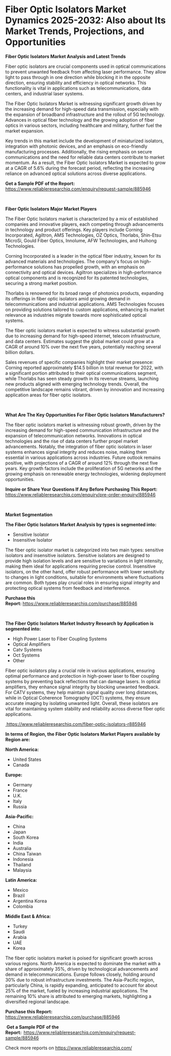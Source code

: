 <p><h1>Fiber Optic Isolators Market Dynamics 2025-2032: Also about Its Market Trends, Projections, and Opportunities</h1></p><p><strong>Fiber Optic Isolators Market Analysis and Latest Trends</strong></p>
<p><p>Fiber optic isolators are crucial components used in optical communications to prevent unwanted feedback from affecting laser performance. They allow light to pass through in one direction while blocking it in the opposite direction, ensuring stability and efficiency in optical networks. This functionality is vital in applications such as telecommunications, data centers, and industrial laser systems.</p><p>The Fiber Optic Isolators Market is witnessing significant growth driven by the increasing demand for high-speed data transmission, especially with the expansion of broadband infrastructure and the rollout of 5G technology. Advances in optical fiber technology and the growing adoption of fiber optics in various sectors, including healthcare and military, further fuel the market expansion. </p><p>Key trends in this market include the development of miniaturized isolators, integration with photonic devices, and an emphasis on eco-friendly manufacturing processes. Additionally, the rising emphasis on secure communications and the need for reliable data centers contribute to market momentum. As a result, the Fiber Optic Isolators Market is expected to grow at a CAGR of 5.6% during the forecast period, reflecting the increasing reliance on advanced optical solutions across diverse applications.</p></p>
<p><strong>Get a Sample PDF of the Report:&nbsp;</strong> <a href="https://www.reliableresearchiq.com/enquiry/request-sample/885946?utm_campaign=2243&utm_medium=2&utm_source=Github&utm_content=ia&utm_term=11022025&utm_id=fiber-optic-isolators">https://www.reliableresearchiq.com/enquiry/request-sample/885946</a></p>
<p>&nbsp;</p>
<p><strong>Fiber Optic Isolators Major Market Players</strong></p>
<p><p>The Fiber Optic Isolators market is characterized by a mix of established companies and innovative players, each competing through advancements in technology and product offerings. Key players include Corning Incorporated, Agiltron, AMS Technologies, OZ Optics, Thorlabs, Shin-Etsu MicroSi, Gould Fiber Optics, Innolume, AFW Technologies, and Huihong Technologies.</p><p>Corning Incorporated is a leader in the optical fiber industry, known for its advanced materials and technologies. The company's focus on high-performance solutions has propelled growth, with an emphasis on connectivity and optical devices. Agiltron specializes in high-performance optical components and is recognized for its patented technologies, securing a strong market position.</p><p>Thorlabs is renowned for its broad range of photonics products, expanding its offerings in fiber optic isolators amid growing demand in telecommunications and industrial applications. AMS Technologies focuses on providing solutions tailored to custom applications, enhancing its market relevance as industries migrate towards more sophisticated optical systems.</p><p>The fiber optic isolators market is expected to witness substantial growth due to increasing demand for high-speed internet, telecom infrastructure, and data centers. Estimates suggest the global market could grow at a CAGR of around 10% over the next five years, potentially reaching several billion dollars.</p><p>Sales revenues of specific companies highlight their market presence: Corning reported approximately $14.5 billion in total revenue for 2022, with a significant portion attributed to their optical communications segment, while Thorlabs has seen steady growth in its revenue streams, launching new products aligned with emerging technology trends. Overall, the competitive landscape remains vibrant, driven by innovation and increasing application areas for fiber optic isolators.</p></p>
<p>&nbsp;</p>
<p><strong>What Are The Key Opportunities For Fiber Optic Isolators Manufacturers?</strong></p>
<p><p>The fiber optic isolators market is witnessing robust growth, driven by the increasing demand for high-speed communication infrastructure and the expansion of telecommunication networks. Innovations in optical technologies and the rise of data centers further propel market advancements. Notably, the integration of fiber optic isolators in laser systems enhances signal integrity and reduces noise, making them essential in various applications across industries. Future outlook remains positive, with projections of a CAGR of around 12% through the next five years. Key growth factors include the proliferation of 5G networks and the growing emphasis on renewable energy technologies, widening deployment opportunities.</p></p>
<p><strong>Inquire or Share Your Questions If Any Before Purchasing This Report:</strong> <a href="https://www.reliableresearchiq.com/enquiry/pre-order-enquiry/885946?utm_campaign=2243&utm_medium=2&utm_source=Github&utm_content=ia&utm_term=11022025&utm_id=fiber-optic-isolators">https://www.reliableresearchiq.com/enquiry/pre-order-enquiry/885946</a></p>
<p>&nbsp;</p>
<p><strong>Market Segmentation</strong></p>
<p><strong>The Fiber Optic Isolators Market Analysis by types is segmented into:</strong></p>
<p><ul><li>Sensitive Isolator</li><li>Insensitive Isolator</li></ul></p>
<p><p>The fiber optic isolator market is categorized into two main types: sensitive isolators and insensitive isolators. Sensitive isolators are designed to provide high isolation levels and are sensitive to variations in light intensity, making them ideal for applications requiring precise control. Insensitive isolators, on the other hand, offer robust performance with lower sensitivity to changes in light conditions, suitable for environments where fluctuations are common. Both types play crucial roles in ensuring signal integrity and protecting optical systems from feedback and interference.</p></p>
<p><strong>Purchase this Report:&nbsp;</strong><a href="https://www.reliableresearchiq.com/purchase/885946?utm_campaign=2243&utm_medium=2&utm_source=Github&utm_content=ia&utm_term=11022025&utm_id=fiber-optic-isolators">https://www.reliableresearchiq.com/purchase/885946</a></p>
<p>&nbsp;</p>
<p><strong>The Fiber Optic Isolators Market Industry Research by Application is segmented into:</strong></p>
<p><ul><li>High Power Laser to Fiber Coupling Systems</li><li>Optical Amplifiers</li><li>Catv Systems</li><li>Oct Systems</li><li>Other</li></ul></p>
<p><p>Fiber optic isolators play a crucial role in various applications, ensuring optimal performance and protection in high-power laser to fiber coupling systems by preventing back reflections that can damage lasers. In optical amplifiers, they enhance signal integrity by blocking unwanted feedback. For CATV systems, they help maintain signal quality over long distances, while in Optical Coherence Tomography (OCT) systems, they ensure accurate imaging by isolating unwanted light. Overall, these isolators are vital for maintaining system stability and reliability across diverse fiber optic applications.</p></p>
<p><a href="https://www.reliableresearchiq.com/fiber-optic-isolators-r885946?utm_campaign=2243&utm_medium=2&utm_source=Github&utm_content=ia&utm_term=11022025&utm_id=fiber-optic-isolators">&nbsp;https://www.reliableresearchiq.com/fiber-optic-isolators-r885946</a></p>
<p><strong>In terms of Region, the Fiber Optic Isolators Market Players available by Region are:</strong></p>
<p>
    <p> <strong> North America: </strong>
        <ul>
            <li>United States</li>
            <li>Canada</li>
        </ul>
        </p> 
    <p> <strong> Europe: </strong>
        <ul>
            <li>Germany</li>
            <li>France</li>
            <li>U.K.</li>
            <li>Italy</li>
            <li>Russia</li>
        </ul>
        </p> 
    <p> <strong> Asia-Pacific: </strong>
        <ul>
            <li>China</li>
            <li>Japan</li>
            <li>South Korea</li>
            <li>India</li>
            <li>Australia</li>
            <li>China Taiwan</li>
            <li>Indonesia</li>
            <li>Thailand</li>
            <li>Malaysia</li>
        </ul>
        </p> 
    <p> <strong> Latin America: </strong>
        <ul>
            <li>Mexico</li>
            <li>Brazil</li>
            <li>Argentina Korea</li>
            <li>Colombia</li>
        </ul>
        </p> 
    <p> <strong> Middle East & Africa: </strong>
        <ul>
            <li>Turkey</li>
            <li>Saudi</li>
            <li>Arabia</li>
            <li>UAE</li>
            <li>Korea</li>
        </ul>
    </p>
    </p>
<p><p>The fiber optic isolators market is poised for significant growth across various regions. North America is expected to dominate the market with a share of approximately 35%, driven by technological advancements and demand in telecommunications. Europe follows closely, holding around 30% due to robust infrastructure investments. The Asia-Pacific region, particularly China, is rapidly expanding, anticipated to account for about 25% of the market, fueled by increasing industrial applications. The remaining 10% share is attributed to emerging markets, highlighting a diversified regional landscape.</p></p>
<p><strong>Purchase this Report: </strong><a href="https://www.reliableresearchiq.com/purchase/885946?utm_campaign=2243&utm_medium=2&utm_source=Github&utm_content=ia&utm_term=11022025&utm_id=fiber-optic-isolators">https://www.reliableresearchiq.com/purchase/885946</a></p>
<p>&nbsp;<strong>Get a Sample PDF of the Report:&nbsp;&nbsp;</strong><a href="https://www.reliableresearchiq.com/enquiry/request-sample/885946?utm_campaign=2243&utm_medium=2&utm_source=Github&utm_content=ia&utm_term=11022025&utm_id=fiber-optic-isolators">https://www.reliableresearchiq.com/enquiry/request-sample/885946</a></p>
<p><strong></strong></p>
<p>Check more reports on <a href="https://www.reliableresearchiq.com/?utm_campaign=2243&utm_medium=2&utm_source=Github&utm_content=ia&utm_term=11022025&utm_id=fiber-optic-isolators">https://www.reliableresearchiq.com/</a></p>